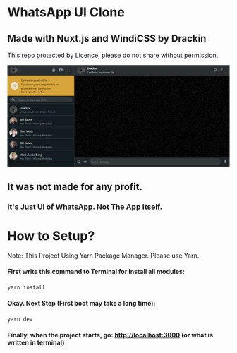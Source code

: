 # WhatsApp UI Clone

## Made with Nuxt.js and WindiCSS by Drackin

This repo protected by Licence, please do not share without permission.

![Image](assets/images/preview.png)

## It was not made for any profit.

### It's Just UI of WhatsApp. Not The App Itself.

# How to Setup?

Note: This Project Using Yarn Package Manager. Please use Yarn.

#### First write this command to Terminal for install all modules:

```cmd
yarn install
```

#### Okay. Next Step (First boot may take a long time):
```cmd
yarn dev
```

#### Finally, when the project starts, go: [http://localhost:3000](http://localhost:3000) (or what is written in terminal)